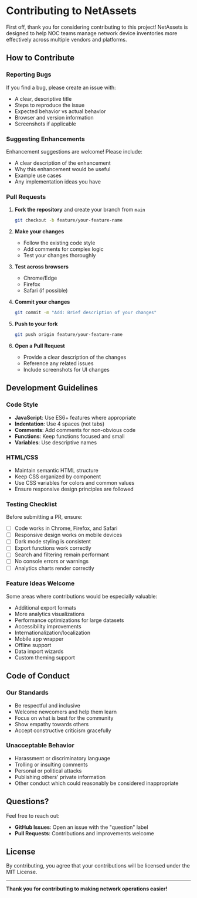 # Contributing to NetAssets

First off, thank you for considering contributing to this project! NetAssets is designed to help NOC teams manage network device inventories more effectively across multiple vendors and platforms.

## How to Contribute

### Reporting Bugs

If you find a bug, please create an issue with:
- A clear, descriptive title
- Steps to reproduce the issue
- Expected behavior vs actual behavior
- Browser and version information
- Screenshots if applicable

### Suggesting Enhancements

Enhancement suggestions are welcome! Please include:
- A clear description of the enhancement
- Why this enhancement would be useful
- Example use cases
- Any implementation ideas you have

### Pull Requests

1. **Fork the repository** and create your branch from `main`
   ```bash
   git checkout -b feature/your-feature-name
   ```

2. **Make your changes**
   - Follow the existing code style
   - Add comments for complex logic
   - Test your changes thoroughly

3. **Test across browsers**
   - Chrome/Edge
   - Firefox
   - Safari (if possible)

4. **Commit your changes**
   ```bash
   git commit -m "Add: Brief description of your changes"
   ```

5. **Push to your fork**
   ```bash
   git push origin feature/your-feature-name
   ```

6. **Open a Pull Request**
   - Provide a clear description of the changes
   - Reference any related issues
   - Include screenshots for UI changes

## Development Guidelines

### Code Style

- **JavaScript**: Use ES6+ features where appropriate
- **Indentation**: Use 4 spaces (not tabs)
- **Comments**: Add comments for non-obvious code
- **Functions**: Keep functions focused and small
- **Variables**: Use descriptive names

### HTML/CSS

- Maintain semantic HTML structure
- Keep CSS organized by component
- Use CSS variables for colors and common values
- Ensure responsive design principles are followed

### Testing Checklist

Before submitting a PR, ensure:
- [ ] Code works in Chrome, Firefox, and Safari
- [ ] Responsive design works on mobile devices
- [ ] Dark mode styling is consistent
- [ ] Export functions work correctly
- [ ] Search and filtering remain performant
- [ ] No console errors or warnings
- [ ] Analytics charts render correctly

### Feature Ideas Welcome

Some areas where contributions would be especially valuable:
- Additional export formats
- More analytics visualizations
- Performance optimizations for large datasets
- Accessibility improvements
- Internationalization/localization
- Mobile app wrapper
- Offline support
- Data import wizards
- Custom theming support

## Code of Conduct

### Our Standards

- Be respectful and inclusive
- Welcome newcomers and help them learn
- Focus on what is best for the community
- Show empathy towards others
- Accept constructive criticism gracefully

### Unacceptable Behavior

- Harassment or discriminatory language
- Trolling or insulting comments
- Personal or political attacks
- Publishing others' private information
- Other conduct which could reasonably be considered inappropriate

## Questions?

Feel free to reach out:
- **GitHub Issues**: Open an issue with the "question" label
- **Pull Requests**: Contributions and improvements welcome

## License

By contributing, you agree that your contributions will be licensed under the MIT License.

---

**Thank you for contributing to making network operations easier!**
